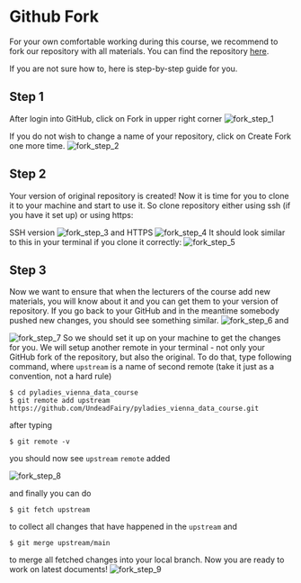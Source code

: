# Github Fork

For your own comfortable working during this course, we recommend to fork our repository with all materials. You can find the repository [here](https://github.com/UndeadFairy/pyladies_vienna_data_course).

If you are not sure how to, here is step-by-step guide for you. 

## Step 1 

After login into GitHub, click on Fork in upper right corner 
![fork_step_1](static/github_fork_1.PNG)

If you do not wish to change a name of your repository, click on Create Fork one more time.
![fork_step_2](static/github_fork_2.PNG)

## Step 2 

Your version of original repository is created! Now it is time for you to clone it to your machine and start to use it. So clone repository either using ssh (if you have it set up) or using https:

SSH version ![fork_step_3](static/github_fork_3.PNG) and HTTPS
![fork_step_4](static/github_fork_4.PNG)
It should look similar to this in your terminal if you clone it correctly:
![fork_step_5](static/github_fork_5.PNG)

## Step 3

Now we want to ensure that when the lecturers of the course add new materials, you will know about it and you can get them to your version of repository. If you go back to your GitHub and in the meantime somebody pushed new changes, you should see something similar.
![fork_step_6](static/github_fork_6.PNG)
and 

![fork_step_7](static/github_fork_7.PNG)
So we should set it up on your machine to get the changes for you.
We will setup another remote in your terminal - not only your GitHub fork of the repository, but also the original. To do that, type following command, where `upstream` is a name of second remote (take it just as a convention, not a hard rule)

```shell
$ cd pyladies_vienna_data_course
$ git remote add upstream https://github.com/UndeadFairy/pyladies_vienna_data_course.git
```

after typing 
```shell
$ git remote -v
```
you should now see `upstream` `remote` added

![fork_step_8](static/github_fork_8.PNG)

and finally you can do 
```shell
$ git fetch upstream
``` 
to collect all changes that have happened in the `upstream` and 

```shell
$ git merge upstream/main 
``` 

to merge all fetched changes into your local branch. Now you are ready to work on latest documents!
![fork_step_9](static/github_fork_9.PNG)
